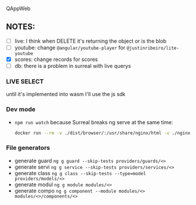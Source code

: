  QAppWeb

## NOTES:

- [ ] live: I think when DELETE it's returning the object or is the blob
- [ ] youtube: change `@angular/youtube-player` for `@justinribeiro/lite-youtube`
- [X] scores: change records for scores
- [ ] db: there is a problem in surreal with live querys

### LIVE SELECT
until it's implemented into wasm I'll use the js sdk

### Dev mode
- `npm run watch` because Surreal breaks ng serve at the same time:
  ``` bash
  docker run --rm -v ./dist/browser/:/usr/share/nginx/html -v ./nginx.conf:/etc/nginx/conf.d/default.conf -p 8000:80 nginx:alpine
  ```
### File generators
- generate guard `ng g guard --skip-tests providers/guards/<>`
- generate servi `ng g service --skip-tests providers/services/<>`
- generate class `ng g class --skip-tests --type=model providers/models/<>`
- generate modul `ng g module modules/<>`
- generate compo `ng g component --module modules/<> modules/<>/components/<>`

